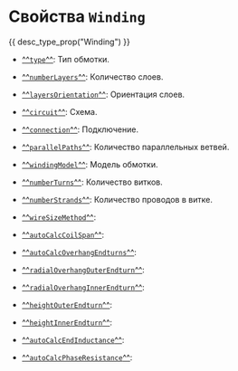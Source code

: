 # Свойства `Winding`
{{ desc_type_prop("Winding") }}

- [^^`type`^^](./type.md): Тип обмотки. 
- [^^`numberLayers`^^](./numberLayers.md): Количество слоев.
- [^^`layersOrientation`^^](./layersOrientation.md): Ориентация слоев. 

- [^^`circuit`^^](./circuit.md): Схема.
- [^^`connection`^^](./connection.md): Подключение.

- [^^`parallelPaths`^^](./parallelPaths.md): Количество параллельных ветвей.

- [^^`windingModel`^^](./windingModel.md): Модель обмотки.
- [^^`numberTurns`^^](./numberTurns.md): Количество витков.
- [^^`numberStrands`^^](./numberStrands.md): Количество проводов в витке.

- [^^`wireSizeMethod`^^](./wireSizeMethod.md):

- [^^`autoCalcCoilSpan`^^](./autoCalcCoilSpan.md): 

- [^^`autoCalcOverhangEndturns`^^](./autoCalcOverhandEndturns.md): 
- [^^`radialOverhangOuterEndturn`^^](./radialOverhandOuterEndturn.md): 
- [^^`radialOverhangInnerEndturn`^^](./radialOverhangInnerEndturn.md): 
- [^^`heightOuterEndturn`^^](./heightOuterEndturn.md): 
- [^^`heightInnerEndturn`^^](./heightInnerEndturn.md): 

- [^^`autoCalcEndInductance`^^](./autoCalcEndInductance.md): 
- [^^`autoCalcPhaseResistance`^^](./autoCalcPhaseResistance.md): 

